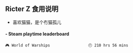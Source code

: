 ## Ricter Z 食用说明
- 喜欢猫猫，是个冇猫孤儿

<!-- steam-box start -->
#### - Steam playtime leaderboard
```text
🎮 World of Warships                 🕘 210 hrs 56 mins
```
<!-- Powered by https://github.com/YouEclipse/steam-box . -->
<!-- steam-box end -->
